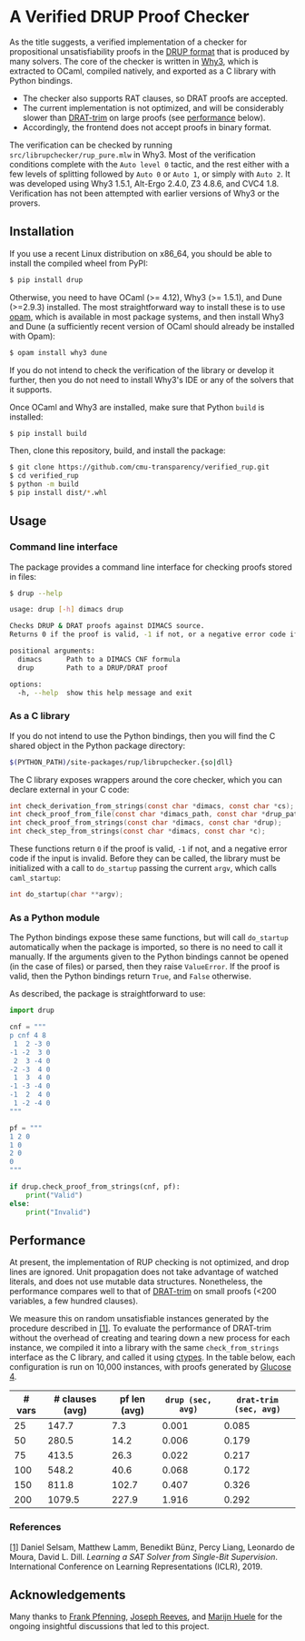 # A Verified DRUP Proof Checker

As the title suggests, a verified implementation of a checker for propositional unsatisfiability proofs in the  [DRUP format](https://satcompetition.github.io/2022/certificates.html) that is produced by many solvers.
The core of the checker is written in [Why3](https://why3.lri.fr/), which is extracted to OCaml, compiled natively, and exported as a C library with Python bindings.

* The checker also supports RAT clauses, so DRAT proofs are accepted.
* The current implementation is not optimized, and will be considerably slower than [DRAT-trim](https://github.com/marijnheule/drat-trim) on large proofs (see [performance](#performance) below).
* Accordingly, the frontend does not accept proofs in binary format.

The verification can be checked by running `src/librupchecker/rup_pure.mlw` in Why3. 
Most of the verification conditions complete with the `Auto level 0` tactic, and the rest either with a few levels of splitting followed by `Auto 0` or `Auto 1`, or simply with `Auto 2`.
It was developed using Why3 1.5.1, Alt-Ergo 2.4.0, Z3 4.8.6, and CVC4 1.8.
Verification has not been attempted with earlier versions of Why3 or the provers.

## Installation

If you use a recent Linux distribution on x86_64, you should be able to install the compiled wheel from PyPI:
```bash
$ pip install drup
```
Otherwise, you need to have OCaml (>= 4.12), Why3 (>= 1.5.1), and Dune (>=2.9.3) installed.
The most straightforward way to install these is to use [opam](https://opam.ocaml.org/doc/Install.html), which is available in most package systems, and then install Why3 and Dune (a sufficiently recent version of OCaml should already be installed with Opam): 
```bash
$ opam install why3 dune
```
If you do not intend to check the verification of the library or develop it further, then you do not need to install Why3's IDE or any of the solvers that it supports.

Once OCaml and Why3 are installed, make sure that Python `build` is installed:
```bash
$ pip install build
```
Then, clone this repository, build, and install the package:
```bash
$ git clone https://github.com/cmu-transparency/verified_rup.git
$ cd verified_rup
$ python -m build
$ pip install dist/*.whl
```

## Usage

### Command line interface

The package provides a command line interface for checking proofs stored in files:
```bash
$ drup --help

usage: drup [-h] dimacs drup

Checks DRUP & DRAT proofs against DIMACS source. 
Returns 0 if the proof is valid, -1 if not, or a negative error code if the input is invalid.

positional arguments:
  dimacs      Path to a DIMACS CNF formula
  drup        Path to a DRUP/DRAT proof

options:
  -h, --help  show this help message and exit
```

### As a C library

If you do not intend to use the Python bindings, then you will find the C shared object in the Python package directory:
```bash
$(PYTHON_PATH)/site-packages/rup/librupchecker.{so|dll}
```
The C library exposes wrappers around the core checker, which you can declare external in your C code:
```C
int check_derivation_from_strings(const char *dimacs, const char *cs);
int check_proof_from_file(const char *dimacs_path, const char *drup_path);
int check_proof_from_strings(const char *dimacs, const char *drup);
int check_step_from_strings(const char *dimacs, const char *c);
```
These functions return `0` if the proof is valid, `-1` if not, and a negative error code if the input is invalid.
Before they can be called, the library must be initialized with a call to `do_startup` passing the current `argv`, which calls `caml_startup`:
```C
int do_startup(char **argv);
```

### As a Python module

The Python bindings expose these same functions, but will call `do_startup` automatically when the package is imported, so there is no need to call it manually.
If the arguments given to the Python bindings cannot be opened (in the case of files) or parsed, then they raise `ValueError`.
If the proof is valid, then the Python bindings return `True`, and `False` otherwise.

As described, the package is straightforward to use:
```python
import drup

cnf = """
p cnf 4 8
 1  2 -3 0
-1 -2  3 0
 2  3 -4 0
-2 -3  4 0
 1  3  4 0
-1 -3 -4 0
-1  2  4 0
 1 -2 -4 0
"""

pf = """
1 2 0
1 0
2 0
0
"""

if drup.check_proof_from_strings(cnf, pf):
    print("Valid")
else:
    print("Invalid")
```

## Performance

At present, the implementation of RUP checking is not optimized, and drop lines are ignored.
Unit propagation does not take advantage of watched literals, and does not use mutable data structures.
Nonetheless, the performance compares well to that of [DRAT-trim](https://github.com/marijnheule/drat-trim) on small proofs (<200 variables, a few hundred clauses).

We measure this on random unsatisfiable instances generated by the procedure described in [[1]](#references).
To evaluate the performance of DRAT-trim without the overhead of creating and tearing down a new process for each instance, we compiled it into a library with the same `check_from_strings` interface as the C library, and called it using [ctypes](https://docs.python.org/3/library/ctypes.html).
In the table below, each configuration is run on 10,000 instances, with proofs generated by [Glucose 4](https://www.labri.fr/perso/lsimon/research/glucose/).

| # vars | # clauses (avg) | pf len (avg) | `drup (sec, avg)` | `drat-trim (sec, avg)` |
| ------ | --------------- | ------------ | ----------------- | ---------------------- |
| 25     | 147.7           | 7.3          | 0.001             | 0.085                  |
| 50     | 280.5           | 14.2         | 0.006             | 0.179                  |
| 75     | 413.5           | 26.3         | 0.022             | 0.217                  |
| 100    | 548.2           | 40.6         | 0.068             | 0.172                  |
| 150    | 811.8           | 102.7        | 0.407             | 0.326                  |
| 200    | 1079.5          | 227.9        | 1.916             | 0.292                  |

### References

[[1]](https://openreview.net/forum?id=HJMC_iA5tm) Daniel Selsam, Matthew Lamm, Benedikt Bünz, Percy Liang, Leonardo de Moura, David L. Dill. *Learning a SAT Solver from Single-Bit Supervision*. International Conference on Learning Representations (ICLR), 2019.

## Acknowledgements

Many thanks to [Frank Pfenning](http://www.cs.cmu.edu/~fp/), [Joseph Reeves](https://www.cs.cmu.edu/~jereeves/), and [Marijn Huele](https://www.cs.cmu.edu/~mheule/) for the ongoing insightful discussions that led to this project.